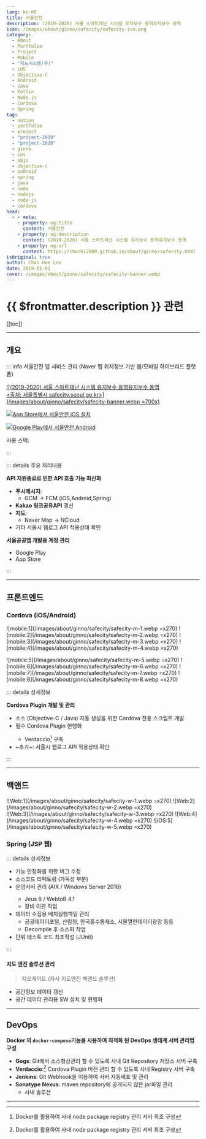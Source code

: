 ```yaml
---
lang: ko-KR
title: 서울안전
description: (2019-2020) 서울 스마트재난 시스템 유지보수 용역유지보수 용역
icon: /images/about/ginno/safecity/safecity-ico.png
category: 
  - About
  - Portfolio
  - Project
  - Mobile
  - "지노시스템(주)"
  - iOS
  - Objective-C
  - Android
  - Java
  - Kotlin
  - Node.js
  - Cordova
  - Spring
tag:
  - notion
  - portfolio
  - project
  - "project-2019"
  - "project-2020"
  - ginno
  - ios
  - objc
  - objective-c
  - android
  - spring
  - java
  - node
  - nodejs
  - node-js
  - cordova
head:
  - - meta:
    - property: og:title
      content: 서울안전
    - property: og:description
      content: (2019-2020) 서울 스마트재난 시스템 유지보수 용역유지보수 용역
    - property: og:url
      content: https://chanhi2000.github.io/about/ginno/safecity.html
isOriginal: true
author: Chan Hee Lee
date: 2019-01-01
cover: /images/about/ginno/safecity/safecity-banner.webp
---
```


# {{ $frontmatter.description }} 관련

[[toc]]

---

## 개요

::: info 서울안전 앱 서비스 관리 (Naver 맵 위치정보 기반 웹/모바일 하이브리드 플랫폼)

[![(2019-2020) 서울 스마트재난 시스템 유지보수 용역유지보수 용역<br/><출처: 서울특별시 safecity.seoul.go.kr>](/images/about/ginno/safecity/safecity-banner.webp =700x)](https://safecity.seoul.go.kr/)

[![App Store에서 서울안전 iOS 설치](https://img.shields.io/badge/Available%20on%20App%20Store-000000?logo=apple&logoColor=white&style=flat-square)][ios-download]
  
[![Google Play에서 서울안전 Android](https://img.shields.io/badge/Available%20on%20Google%20Play-414141?logo=google%20play&logoColor=white&style=flat-square)][aos-download]

사용 스택: <ShieldsGroup logos="openjdk,swift,oracle,intellijidea,apple,xcode,spring,apachemaven,gradle,android,androidstudio,git,gitea,nodedotjs,apachecordova,verdaccio,docker,windows,jenkins"/>

:::

::: details <FontIcon icon="fas fa-person-chalkboard"/> 주요 처리내용

**<FontIcon icon="iconfont icon-api"/>API 지원종료로 인한 API 호출 기능 최신화**

- **<FontIcon icon="fas fa-paper-plane"/>푸시메시지**:
  - <FontIcon icon="iconfont icon-gcp"/>GCM  → <FontIcon icon="iconfont icon-firebase"/>FCM (<FontIcon icon="iconfont icon-ios"/>iOS,<FontIcon icon="fa-brands fa-android"/>Android,<FontIcon icon="iconfont icon-spring"/>Spring)
- **<FontIcon icon="iconfont icon-kakao"/> Kakao 링크공유API** 갱신
- **<FontIcon icon="fas fa-map-location-dot"/>지도**:
  - <FontIcon icon="iconfont icon-naver"/>Naver Map → NCloud
- 기타 서울시 웹로그 API 적용상태 확인

**서울공공앱 개발용 계정 관리**

- <FontIcon icon="fa-brands fa-google-play"/>Google Play
- <FontIcon icon="fa-brands fa-app-store"/>App Store

:::

---

## 프론트엔드

### <FontIcon icon="iconfont icon-apachecordova"/> Cordova (<FontIcon icon="iconfont icon-ios"/>iOS/<FontIcon icon="fa-brands fa-android"/>Android)

![mobile:1](/images/about/ginno/safecity/safecity-m-1.webp =x270)
![mobile:2](/images/about/ginno/safecity/safecity-m-2.webp =x270)
![mobile:3](/images/about/ginno/safecity/safecity-m-3.webp =x270)
![mobile:4](/images/about/ginno/safecity/safecity-m-4.webp =x270)

![mobile:5](/images/about/ginno/safecity/safecity-m-5.webp =x270)
![mobile:6](/images/about/ginno/safecity/safecity-m-6.webp =x270)
![mobile:7](/images/about/ginno/safecity/safecity-m-7.webp =x270)
![mobile:8](/images/about/ginno/safecity/safecity-m-8.webp =x270)

::: details <FontIcon icon="fas fa-circle-info"/> 상세정보

**<FontIcon icon="iconfont icon-apachecordova"/>Cordova Plugin 개발 및 관리**

- 소스 (<FontIcon icon="iconfont icon-objective-c"/>Objective-C / <FontIcon icon="fa-brands fa-java"/>Java) 자동 생성을 위한 <FontIcon icon="iconfont icon-apachecordova"/>Cordova 전용 스크립트 개발
- 필수 <FontIcon icon="iconfont icon-apachecordova"/>Cordova Plugin 현행화
  - <FontIcon icon="iconfont icon-verdaccio"/>Verdaccio[^1] 구축
- <FontIcon icon="fas fa-puzzle-piece"/>~추가~: 서울시 웹로그 API 적용상태 확인

:::

---

## 백앤드

![Web:1](/images/about/ginno/safecity/safecity-w-1.webp =x270)
![Web:2](/images/about/ginno/safecity/safecity-w-2.webp =x270)  
![Web:3](/images/about/ginno/safecity/safecity-w-3.webp =x270)
![Web:4](/images/about/ginno/safecity/safecity-w-4.webp =x270)
![iOS:5](/images/about/ginno/safecity/safecity-w-5.webp =x270)

### <FontIcon icon="iconfont icon-spring"/> Spring (JSP 웹)

::: details <FontIcon icon="fas fa-circle-info"/> 상세정보

- 기능 안정화를 위한 버그 수정
- 소스코드 리펙토링 (가독성 부분)
- 운영서버 관리 (<FontIcon icon="iconfont icon-ibm"/>AIX / <FontIcon icon="fa-brands fa-windows"/>Windows Server 2016)
  - Jeus 6 / WebtoB 4.1
  - 장비 이관 작업
- 데이터 수집용 배치실행파일 관리
  - 공공데이터포털, 산림청, 한국홍수통제소, 서울열린데이터광장 등등
  - Decompile 후 소스화 작업
- 단위 테스트 코드 최초작성 (JUnit)

:::

#### 지도 엔진 솔루션 관리

> 지오게이트 (자사 지도엔진 벡엔드 솔루션)

- 공간정보 데이터 갱신
- 공간 데이터 관리용 SW 설치 및 현행화

---

## <FontIcon icon="fas fa-network-wired"/>DevOps

**<FontIcon icon="fa-brands fa-docker"/>Docker 의 `docker-compose`기능을 사용하여 최적화 된 DevOps 생태계 서버 관리법 구성**

- **<FontIcon icon="fa-brands fa-git-alt"/>Gogs**: Git에서 소스형상관리 할 수 있도록 사내 Git Repository 저장소 서버 구축
- **<FontIcon icon="iconfont icon-verdaccio"/>Verdaccio**:[^1] Cordova Plugin 버전 관리 할 수 있도록 사내 Registry 서버 구축
- **<FontIcon icon="fa-brands fa-jenkins"/>Jenkins**: Git Webhook을 이용하여 서버 자동배포 및 관리
- **Sonatype Nexus**: maven repository에 공개되지 않은 jar파일 관리
  - 사내 솔루션

---

<TagLinks />

[^1]: Docker를 활용하여 사내 node package registry 관리 서버 최초 구성

[ios-download]: https://apps.apple.com/kr/app/%EC%84%9C%EC%9A%B8%EC%95%88%EC%A0%84/id1331810063
[aos-download]: https://play.google.com/store/apps/details?id=kr.go.seoul.hybrid.SafeCity